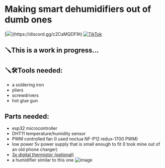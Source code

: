 # Making smart dehumidifiers out of dumb ones
[![](https://dcbadge.limes.pink/api/server/(https://discord.gg/c2CaMQDF9t))](https://discord.gg/c2CaMQDF9t)
[![TikTok](https://img.shields.io/badge/TikTok-000000?style=for-the-badge&logo=tiktok&logoColor=white)](https://www.tiktok.com/@muffin_tech_)
## 🪛This is a work in progress... 

## 🪛🛠️Tools needed:
- a soldering iron
- pliers
- screwdrivers
- hot glue gun

## Parts needed:
- esp32 microcontroller
- DHT11 temperature/humidity sensor
- PWM controlled fan (I used noctua NF-P12 redux-1700 PWM)
- low power 5v power supply that is small enough to fit (I took mine out of an old phone charger)
- [3x digital thermistor (optional)](https://www.aliexpress.com/item/4000402235178.html?spm=a2g0o.productlist.main.1.4c01jLShjLShSX&algo_pvid=e5aa1a2b-d204-45e5-b839-ff9ca1731a55&algo_exp_id=e5aa1a2b-d204-45e5-b839-ff9ca1731a55-0&pdp_ext_f=%7B%22order%22%3A%2216%22%2C%22eval%22%3A%221%22%7D&pdp_npi=4%40dis%21EUR%211.01%210.88%21%21%211.02%210.89%21%40%2110000001656105754%21sea%21SI%213672302451%21X&curPageLogUid=T7J2TNUh93Pp&utparam-url=scene%3Asearch%7Cquery_from%3A)
- a humidifier similar to this one  ![image](https://github.com/user-attachments/assets/cbd22878-06eb-4e55-b2ad-fe5e8485a72d)

